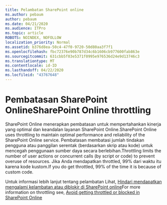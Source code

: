 ```yaml
---
title: Pelambatan SharePoint online
ms.author: pebaum
author: pebaum
ms.date: 04/21/2020
ms.audience: ITPro
ms.topic: article
ROBOTS: NOINDEX, NOFOLLOW
localization_priority: Normal
ms.assetid: b376d8ea-50c4-47f0-9720-50d80aa3f7f1
ms.openlocfilehash: fbc72376e90b787d34c6b1606cb977600fab863e
ms.sourcegitcommit: 631cbb5f03e5371f0995e976536d24e9d13746c3
ms.translationtype: MT
ms.contentlocale: id-ID
ms.lasthandoff: 04/22/2020
ms.locfileid: "43767648"
---
```

# <a name="sharepoint-online-throttling"></a><span data-ttu-id="a2679-102">Pembatasan SharePoint Online</span><span class="sxs-lookup"><span data-stu-id="a2679-102">SharePoint Online throttling</span></span>

<span data-ttu-id="a2679-103">SharePoint Online menerapkan pembatasan untuk mempertahankan kinerja yang optimal dan keandalan layanan SharePoint Online.</span><span class="sxs-lookup"><span data-stu-id="a2679-103">SharePoint Online uses throttling to maintain optimal performance and reliability of the SharePoint Online service.</span></span> <span data-ttu-id="a2679-104">Pembatasan membatasi jumlah tindakan pengguna atau panggilan serentak (berdasarkan skrip atau kode) untuk mencegah penggunaan sumber daya secara berlebihan.</span><span class="sxs-lookup"><span data-stu-id="a2679-104">Throttling limits the number of user actions or concurrent calls (by script or code) to prevent overuse of resources.</span></span> <span data-ttu-id="a2679-105">Jika Anda mendapatkan throttled, 99% dari waktu itu karena kode kustom.</span><span class="sxs-lookup"><span data-stu-id="a2679-105">If you do get throttled, 99% of the time it is because of custom code.</span></span>
  
<span data-ttu-id="a2679-106">Untuk informasi lebih lanjut tentang pelambatan Lihat, [Hindari mendapatkan mengalami kelambatan atau diblokir di SharePoint online](https://go.microsoft.com/fwlink/?linkid=2022019)</span><span class="sxs-lookup"><span data-stu-id="a2679-106">For more information on throttling see, [Avoid getting throttled or blocked in SharePoint Online](https://go.microsoft.com/fwlink/?linkid=2022019)</span></span>
  

